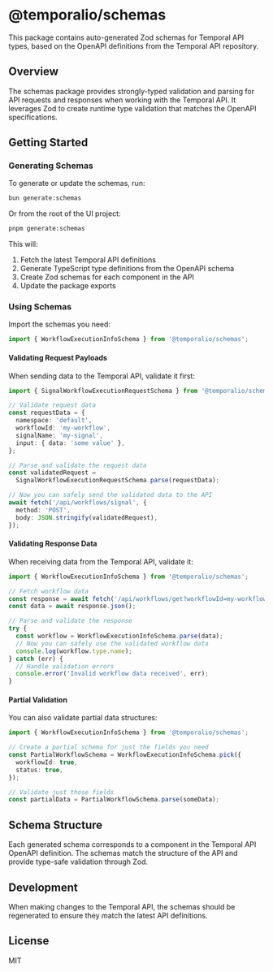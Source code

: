 # @temporalio/schemas

This package contains auto-generated Zod schemas for Temporal API types, based on the OpenAPI definitions from the Temporal API repository.

## Overview

The schemas package provides strongly-typed validation and parsing for API requests and responses when working with the Temporal API. It leverages Zod to create runtime type validation that matches the OpenAPI specifications.

## Getting Started

### Generating Schemas

To generate or update the schemas, run:

```bash
bun generate:schemas
```

Or from the root of the UI project:

```bash
pnpm generate:schemas
```

This will:

1. Fetch the latest Temporal API definitions
2. Generate TypeScript type definitions from the OpenAPI schema
3. Create Zod schemas for each component in the API
4. Update the package exports

### Using Schemas

Import the schemas you need:

```typescript
import { WorkflowExecutionInfoSchema } from '@temporalio/schemas';
```

#### Validating Request Payloads

When sending data to the Temporal API, validate it first:

```typescript
import { SignalWorkflowExecutionRequestSchema } from '@temporalio/schemas';

// Validate request data
const requestData = {
  namespace: 'default',
  workflowId: 'my-workflow',
  signalName: 'my-signal',
  input: { data: 'some value' },
};

// Parse and validate the request data
const validatedRequest =
  SignalWorkflowExecutionRequestSchema.parse(requestData);

// Now you can safely send the validated data to the API
await fetch('/api/workflows/signal', {
  method: 'POST',
  body: JSON.stringify(validatedRequest),
});
```

#### Validating Response Data

When receiving data from the Temporal API, validate it:

```typescript
import { WorkflowExecutionInfoSchema } from '@temporalio/schemas';

// Fetch workflow data
const response = await fetch('/api/workflows/get?workflowId=my-workflow');
const data = await response.json();

// Parse and validate the response
try {
  const workflow = WorkflowExecutionInfoSchema.parse(data);
  // Now you can safely use the validated workflow data
  console.log(workflow.type.name);
} catch (err) {
  // Handle validation errors
  console.error('Invalid workflow data received', err);
}
```

#### Partial Validation

You can also validate partial data structures:

```typescript
import { WorkflowExecutionInfoSchema } from '@temporalio/schemas';

// Create a partial schema for just the fields you need
const PartialWorkflowSchema = WorkflowExecutionInfoSchema.pick({
  workflowId: true,
  status: true,
});

// Validate just those fields
const partialData = PartialWorkflowSchema.parse(someData);
```

## Schema Structure

Each generated schema corresponds to a component in the Temporal API OpenAPI definition. The schemas match the structure of the API and provide type-safe validation through Zod.

## Development

When making changes to the Temporal API, the schemas should be regenerated to ensure they match the latest API definitions.

## License

MIT
